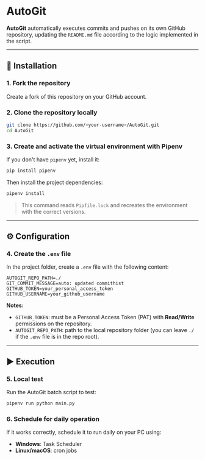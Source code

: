 # AutoGit

**AutoGit** automatically executes commits and pushes on its own GitHub repository, updating the `README.md` file according to the logic implemented in the script.

---

## 🚀 Installation

### 1. Fork the repository
Create a fork of this repository on your GitHub account.

### 2. Clone the repository locally
```bash
git clone https://github.com/<your-username>/AutoGit.git
cd AutoGit
```

### 3. Create and activate the virtual environment with Pipenv
If you don't have `pipenv` yet, install it:
```bash
pip install pipenv
```
Then install the project dependencies:
```bash
pipenv install
```
> This command reads `Pipfile.lock` and recreates the environment with the correct versions.

---

## ⚙️ Configuration

### 4. Create the `.env` file
In the project folder, create a `.env` file with the following content:

```env
AUTOGIT_REPO_PATH=./
GIT_COMMIT_MESSAGE=auto: updated commithist
GITHUB_TOKEN=your_personal_access_token
GITHUB_USERNAME=your_github_username
```

**Notes:**
- `GITHUB_TOKEN`: must be a Personal Access Token (PAT) with **Read/Write** permissions on the repository.
- `AUTOGIT_REPO_PATH`: path to the local repository folder (you can leave `./` if the `.env` file is in the repo root).

---

## ▶️ Execution

### 5. Local test
Run the AutoGit batch script to test:
```bash
pipenv run python main.py
```

### 6. Schedule for daily operation
If it works correctly, schedule it to run daily on your PC using:
- **Windows**: Task Scheduler
- **Linux/macOS**: cron jobs
